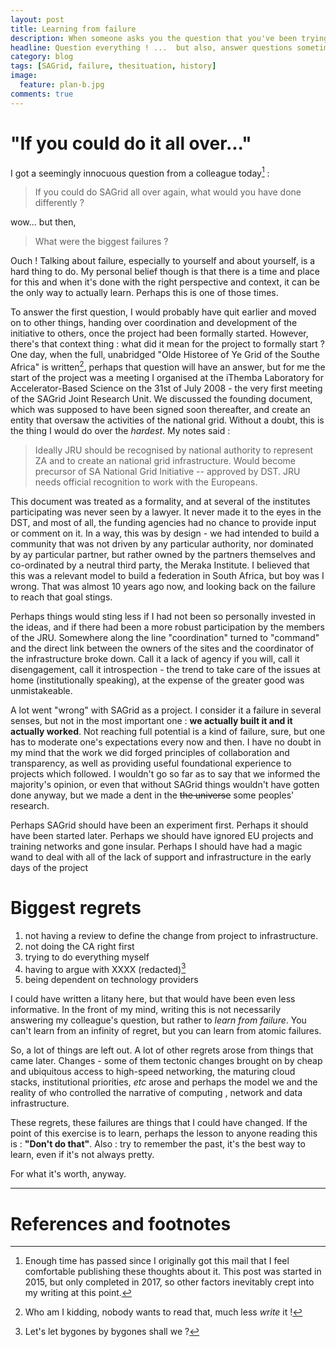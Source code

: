 ```yaml
---
layout: post
title: Learning from failure
description: When someone asks you the question that you've been trying to answer for years.
headline: Question everything ! ...  but also, answer questions sometimes.
category: blog
tags: [SAGrid, failure, thesituation, history]
image:
  feature: plan-b.jpg
comments: true
---
```


# "If you could do it all over..."

I got a seemingly innocuous question from a colleague today[^about] :

> If you could do SAGrid all over again, what would you have done differently ?

wow... but then,

> What were the biggest failures ?

Ouch ! Talking about failure, especially to yourself and about yourself, is a hard thing to do. My personal belief though is that there is a time and place for this and when it's done with the right perspective and context, it can be the only way to actually learn. Perhaps this is one of those times.

To answer the first question, I would probably have quit earlier and moved on to other things, handing over coordination and development of the initiative to others, once the project had been formally started. However, there's that context thing : what did it mean for the project to formally start ?
One day, when the full, unabridged "Olde Historee of Ye Grid of the Southe Africa" is written[^ha], perhaps that question will have an answer, but for me the start of the project was a meeting I organised at the iThemba Laboratory for Accelerator-Based Science on the 31st of July 2008 - the very first meeting of the SAGrid Joint Research Unit. We discussed the founding document, which was supposed to have been signed soon thereafter, and create an entity that oversaw the activities of the national grid. Without a doubt, this is the thing I would do over the _hardest_.  My notes said :

> Ideally JRU should be recognised by national authority to represent ZA and to create an national grid infrastructure. Would become precursor of SA National Grid Initiative -- approved by DST. JRU needs official recognition to work with the Europeans.

This document was treated as a formality, and at several of the institutes participating was never seen by a lawyer.
It never made it to the eyes in the DST, and most of all, the funding agencies had no chance to provide input or comment on it.
In a way, this was by design - we had intended to build a community that was not driven by any particular authority, nor dominated by ay particular partner, but rather owned by the partners themselves  and co-ordinated by a neutral third party, the Meraka Institute. I believed that this was a relevant model to build a federation in South Africa, but boy was I wrong.
That was almost 10 years ago now, and looking back on the failure to reach that goal stings.

Perhaps things would sting less if I had not been so personally invested in the ideas, and if there had been a more robust participation by the members of the JRU. Somewhere along the line "coordination" turned to "command" and the direct link between the owners of the sites and the coordinator of the infrastructure broke down. Call it a lack of agency if you will, call it disengagement, call it introspection - the trend to take care of the issues at home (institutionally speaking), at the expense of the greater good was unmistakeable.

A lot went "wrong" with SAGrid as a project. I consider it a failure in several senses, but not in the most important one : **we  actually built it and it actually worked**. Not reaching full potential is a kind of failure, sure, but one has to moderate one's expectations every now and then. I have no doubt in my mind that the work we did forged principles of collaboration and transparency, as well as providing useful foundational experience to projects which followed.
I wouldn't go so far as to say that we informed the majority's opinion, or even that without SAGrid things wouldn't have gotten done anyway,  but we made a dent in the ~~the universe~~ some peoples' research.

Perhaps SAGrid should have been an experiment first. Perhaps it should have been started later. Perhaps we should have ignored EU projects and training networks and gone insular. Perhaps I should have had a magic wand to deal with all of the lack of support and infrastructure in the early days of the project


# Biggest regrets

  1. not having a review to define the change from project to infrastructure.
  1. not doing the CA right first
  1. trying to do everything myself
  1. having to argue with  XXXX (redacted)[^DontOutEnemies]
  1. being dependent on technology providers

I could have written a litany here, but that would have been even less informative. In the front of my mind, writing this is  not necessarily answering my colleague's question, but rather to _learn from failure_. You can't learn from an infinity of regret, but you can learn from atomic failures.

So, a lot of things are left out. A lot of other regrets arose from things that came later. Changes - some of them tectonic changes brought on by cheap and ubiquitous access to high-speed networking, the maturing cloud stacks, institutional priorities, _etc_ arose and perhaps the model we and the reality of who controlled the narrative of computing , network and data infrastructure.

These regrets, these failures are things that I could have changed. If the point of this exercise is to learn, perhaps the lesson to anyone reading this is : **"Don't do that"**. Also : try to remember the past, it's  the best way to learn, even if it's not always pretty.

For what it's worth, anyway.


----

# References and footnotes

[^about]: Enough time has passed since I originally got this mail that I feel comfortable publishing these thoughts about it. This post was started in 2015, but only completed in 2017, so other factors inevitably crept into my writing at this point.
[^ha]: Who am I kidding, nobody wants to read that, much less _write_ it !
[^DontOutEnemies]: Let's let bygones by bygones shall we ?

